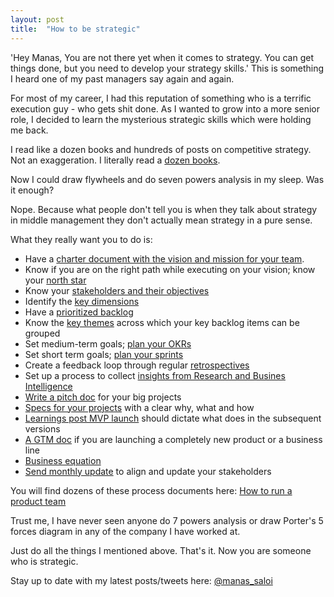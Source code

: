 ```yaml
---
layout: post
title:  "How to be strategic"
---
```


'Hey Manas, You are not there yet when it comes to strategy. You can get things done, but you need to develop your strategy skills.' This is something I heard one of my past managers say again and again.

For most of my career, I had this reputation of something who is a terrific execution guy - who gets shit done. As I wanted to grow into a more senior role, I decided to learn the mysterious strategic skills which were holding me back.

I read like a dozen books and hundreds of posts on competitive strategy. Not an exaggeration. I literally read a [dozen books](https://manassaloi.com/2019/08/27/learn-business-strategy.html).

Now I could draw flywheels and do seven powers analysis in my sleep. Was it enough?

Nope. Because what people don't tell you is when they talk about strategy in middle management they don't actually mean strategy in a pure sense.

What they really want you to do is:
- Have a [charter document with the vision and mission for your team](https://docs.google.com/document/d/1Ssdq_GLyPFsxITzRfRR6aV3JErB3_VFsBhUmOj_4H0M/edit?usp=sharing).
- Know if you are on the right path while executing on your vision; know your [north star](https://docs.google.com/document/d/1Ssdq_GLyPFsxITzRfRR6aV3JErB3_VFsBhUmOj_4H0M/edit?usp=sharing)
- Know your [stakeholders and their objectives](https://docs.google.com/document/d/1Ssdq_GLyPFsxITzRfRR6aV3JErB3_VFsBhUmOj_4H0M/edit?usp=sharing)
- Identify the [key dimensions](https://docs.google.com/document/d/1Ssdq_GLyPFsxITzRfRR6aV3JErB3_VFsBhUmOj_4H0M/edit?usp=sharing)
- Have a [prioritized backlog](https://docs.google.com/spreadsheets/d/1FbGVvFG4bPkazM-7AJb4Ukjv7X4Ho8oZStT1lJX23sI/edit#gid=192262272)
- Know the [key themes](https://docs.google.com/document/d/1DszNh1PTsSfYaO7o7tiIftSqaLjorrB5RQqptGlwcZ8/edit?usp=sharing) across which your key backlog items can be grouped
- Set medium-term goals; [plan your OKRs](https://docs.google.com/document/d/1kc68s8PD6ImoFwzAxo3Bi3JUk58UIgewggiQ_ckx9Fw/edit?usp=sharing)
- Set short term goals; [plan your sprints](https://manassaloi.com/2020/05/01/running-IPM.html)
- Create a feedback loop through regular [retrospectives](https://manassaloi.com/2020/03/29/retrospectives.html)
- Set up a process to collect [insights from Research and Busines Intelligence](https://manassaloi.com/2020/12/07/research.html)
- [Write a pitch doc](https://docs.google.com/document/d/1ez5NflYwy9DxhAXzg2AA2p0eMLVWg3QgxHatg3Td1zA/edit?usp=sharing) for your big projects
- [Specs for your projects](https://manassaloi.com/2020/01/23/product-spec-twitter-messages.html) with a clear why, what and how
- [Learnings post MVP launch](https://manassaloi.com/2020/12/07/research.html) should dictate what does in the subsequent versions
- [A GTM doc](https://docs.google.com/presentation/d/1M_j0F-IuqgaGfHPfvOh1ssBudpA_Wyp6VoHA46uOr80/mobilepresent?slide=id.ga75a1f0c16_0_1094) if you are launching a completely new product or a business line
- [Business equation](https://docs.google.com/document/d/1PygKV-_ThyWOW95ODefQrwYtQAfGO1yjD4x-8C0O3Uo/edit?usp=sharing)
- [Send monthly update](https://docs.google.com/document/d/1VN5dv78EQwJkm3xhZP765tyXdTqEViVcaPVqB10m1OY/edit?usp=sharing) to align and update your stakeholders

You will find dozens of these process documents here: [How to run a product team](https://manassaloi.com/2020/03/23/running-product-team.html)

Trust me, I have never seen anyone do 7 powers analysis or draw Porter's 5 forces diagram in any of the company I have worked at.

Just do all the things I mentioned above. That's it. Now you are someone who is strategic.

Stay up to date with my latest posts/tweets here: [@manas_saloi](http://twitter.com/manas_saloi)

